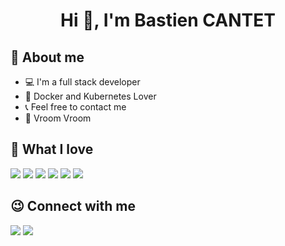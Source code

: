 <h1 align=center>Hi 👋, I'm Bastien CANTET</h1>

<!--
**TheBastos/TheBastos** is a ✨ _special_ ✨ repository because its `README.md` (this file) appears on your GitHub profile.

Here are some ideas to get you started:
https://media.giphy.com/media/gcSQ9wELeSfbbs0ET0/giphy.gif
- 🔭 I’m currently working on ...
- 🌱 I’m currently learning ...
- 👯 I’m looking to collaborate on ...
- 🤔 I’m looking for help with ...
- 💬 Ask me about ...
- 📫 How to reach me: ...
- 😄 Pronouns: ...
- ⚡ Fun fact: ...
-->
## 📖 About me
  * 💻 I'm a full stack developer
  * 🐳 Docker and Kubernetes Lover
  * 📞 Feel free to contact me
  * 🚗 Vroom Vroom

## 💪 What I love
<a href="https://www.nextjs.org"><img src="https://img.shields.io/badge/-Next.js-black?logo=nextdotjs&style=flat-square"></a>
<a href="https://www.linkedin.com/in/bastien-cantet-696a07206/"><img src="https://img.shields.io/badge/-React-blue?logo=react?&style=flat-square"></a>
<a href="https://www.linkedin.com/in/bastien-cantet-696a07206/"><img src="https://img.shields.io/badge/-Bastien_Cantet-blue?logo=linkedin&style=flat-square"></a>
<a href="https://www.linkedin.com/in/bastien-cantet-696a07206/"><img src="https://img.shields.io/badge/-Bastien_Cantet-blue?logo=linkedin&style=flat-square"></a>
<a href="https://www.linkedin.com/in/bastien-cantet-696a07206/"><img src="https://img.shields.io/badge/-Bastien_Cantet-blue?logo=linkedin&style=flat-square"></a>
<a href="https://www.linkedin.com/in/bastien-cantet-696a07206/"><img src="https://img.shields.io/badge/-Bastien_Cantet-blue?logo=linkedin&style=flat-square"></a>
 
 

## 😉 Connect with me
  <a href="https://www.linkedin.com/in/bastien-cantet-696a07206/"><img src="https://img.shields.io/badge/-Bastien_Cantet-blue?logo=linkedin&style=flat-square"></a>
  <a href="mailto:bastiencantet@outlook.fr"><img src="https://img.shields.io/badge/-bastiencantet@outlook.fr-blue?logo=microsoftoutlook&style=flat-square"></a>

  
